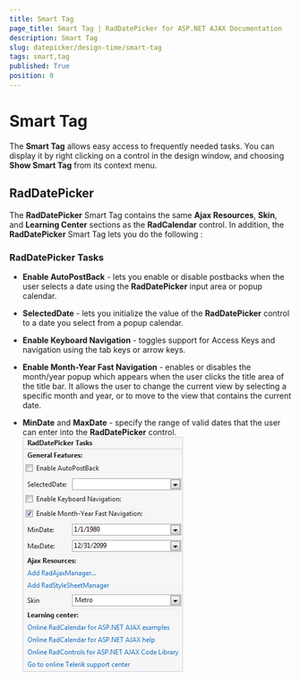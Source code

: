 ```yaml
---
title: Smart Tag
page_title: Smart Tag | RadDatePicker for ASP.NET AJAX Documentation
description: Smart Tag
slug: datepicker/design-time/smart-tag
tags: smart,tag
published: True
position: 0
---
```


# Smart Tag



The **Smart Tag** allows easy access to frequently needed tasks. You can display it by right clicking on a control in the design window, and choosing **Show Smart Tag** from its context menu.


## RadDatePicker

The **RadDatePicker** Smart Tag contains the same **Ajax Resources**, **Skin**, and **Learning Center** sections as the **RadCalendar** control. In addition, the **RadDatePicker** Smart Tag lets you do the following :

### RadDatePicker Tasks

* **Enable AutoPostBack** - lets you enable or disable postbacks when the user selects a date using the **RadDatePicker** input area or popup calendar.

* **SelectedDate** - lets you initialize the value of the **RadDatePicker** control to a date you select from a popup calendar.

* **Enable Keyboard Navigation** - toggles support for Access Keys and navigation using the tab keys or arrow keys.

* **Enable Month-Year Fast Navigation** - enables or disables the month/year popup which appears when the user clicks the title area of the title bar. It allows the user to change the current view by selecting a specific month and year, or to move to the view that contains the current date.

* **MinDate** and **MaxDate** - specify the range of valid dates that the user can enter into the **RadDatePicker** control.
![RadDatePicker SmartTag](images/calendar_datepicker_smarttag.png)




